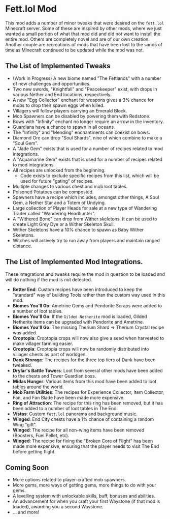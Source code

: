 # Fett.lol Mod

This mod adds a number of minor tweaks that were desired on the `fett.lol` Minecraft server. Some of these are inspired by other mods, where we just wanted a small portion of what that mod did and did not want to install the entire mod. Others are completely novel and are of our own creation. Another couple are recreations of mods that have been lost to the sands of time as Minecraft continued to be updated while the mod was not.

## The List of Implemented Tweaks

- (Work in Progress) A new biome named "The Fettlands" with a number of new challenges and opportunities.
- Two new swords, "Knightfall" and "Peacekeeper" exist, with drops in various Nether and End locations, respectively.
- A new "Egg Collector" enchant for weapons gives a 3% chance for mobs to drop their spawn eggs when killed.
- Villagers will follow players carrying an Emerald Block.
- Mob Spawners can be disabled by powering them with Redstone.
- Bows with "Infinity" enchant no longer require an arrow in the inventory.
- Guardians have a chance to spawn in all oceans.
- The "Infinity" and "Mending" enchantments can coexist on bows.
- Diamond Ore can drop "Soul Shards", nine of which combine to make a "Soul Gem".
- A "Jade Gem" exists that is used for a number of recipes related to mod integrations.
- A "Aquamarine Gem" exists that is used for a number of recipes related to mod integrations.
- All recipes are unlocked from the beginning.
  - Code exists to exclude specific recipes from this list, which will be used for future "gating" of recipes.
- Multiple changes to various chest and mob loot tables.
- Poisoned Potatoes can be composted.
- Spawners have a recipe which includes, amongst other things, A Soul Gem, a Nether Star and a Totem of Undying.
- Large collection of Player Heads for sale at a new type of Wandering Trader called "Wandering Headhunter".
- A "Withered Bone" can drop from Wither skeletons. It can be used to create Light Grey Dye or a Wither Skeleton Skull.
- Wither Skeletons have a 10% chance to spawn as Baby Wither Skeletons.
- Witches will actively try to run away from players and maintain ranged distance.

## The List of Implemented Mod Integrations.

These integrations and tweaks require the mod in question to be loaded and will do nothing if the mod is not detected.

- **Better End**: Custom recipes have been introduced to keep the "standard" way of building Tools rather than the custom way used in this mod.
- **Biomes You'll Go**: Ametrine Gems and Pendorite Scraps were added to a number of loot tables.
- **Biomes You'll Go**: If the `Gilded Netherite` mod is loaded, Gilded Netherite items can be upgraded with Pendorite and Ametrine.
- **Biomes You'll Go**: The missing Therium Shard => Therium Crystal recipe was added.
- **Croptopia**: Croptopia crops will now also give a seed when harvested to make villager farming easier.
- **Croptopia**: Croptopia crops will now be randomly distributed into villager chests as part of worldgen.
- **Dank Storage**: The recipes for the three top tiers of Dank have been tweaked.
- **Drylar's Battle Towers**: Loot from several other mods have been added to the chests and Tower Guardian boss.
- **Midas Hunger**: Various items from this mod have been added to loot tables around the world.
- **Mob Farm Utilities**: The recipes for Experience Collector, Item Collector, Fan, and Fan Blade have been made more expensive.
- **Ring of Attraction**: The recipe for this ring has been removed, but it has been added to a number of loot tables in The End.
- **Vistas**: Custom `fett.lol` panorama and background music.
- **Winged**: End City chests have a 1% chance of containing a random Wing "gift".
- **Winged**: The recipe for all non-wing items have been removed (Boosters, Fuel Pellet, etc).
- **Winged**: The recipe for fixing the "Broken Core of Flight" has been made more expensive, ensuring that the player needs to visit The End before getting flight.

## Coming Soon

- More options related to player-crafted mob spawners.
- More gems, more ways of getting gems, more things to do with your gems.
- A levelling system with unlockable skills, buff, bonuses and abilities.
- An advancement for when you craft your first Waystone (if that mod is loaded), awarding you a second Waystone.
- ... and more!